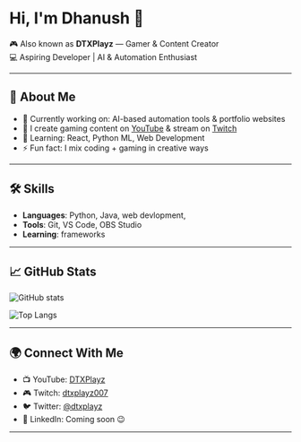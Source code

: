 # Hi, I'm Dhanush 👋  

🎮 Also known as **DTXPlayz** — Gamer & Content Creator  
💻 Aspiring Developer | AI & Automation Enthusiast  

---
 
## 🚀 About Me
- 🔭 Currently working on: AI-based automation tools & portfolio websites  
- 🎥 I create gaming content on [YouTube](https://www.youtube.com/@DTXgaming007) & stream on [Twitch](https://twitch.tv/dtxplayz007)  
- 🌱 Learning: React, Python ML, Web Development  
- ⚡ Fun fact: I mix coding + gaming in creative ways  

---

## 🛠 Skills
- **Languages**: Python, Java, web devlopment, 
- **Tools**: Git, VS Code, OBS Studio  
- **Learning**: frameworks  

---

## 📈 GitHub Stats
![GitHub stats](https://github-readme-stats.vercel.app/api?username=DTXplayz&show_icons=true&theme=tokyonight)  

![Top Langs](https://github-readme-stats.vercel.app/api/top-langs/?username=DTXplayz&layout=compact&theme=tokyonight)  

---

## 🌍 Connect With Me
- 📺 YouTube: [DTXPlayz](https://youtube.com/@DTXPlayz)  
- 🎮 Twitch: [dtxplayz007](https://twitch.tv/dtxplayz007)  
- 🐦 Twitter: [@dtxplayz](https://twitter.com/dtxplayz)  
- 💼 LinkedIn: Coming soon 😉  

---
